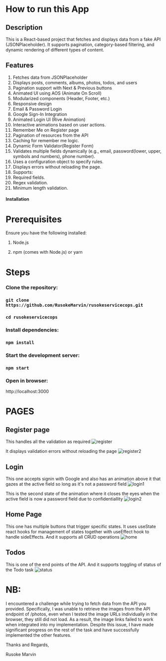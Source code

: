 # How to run this App

## Description

This is a React-based project that fetches and displays data from a fake API (JSONPlaceholder). It supports pagination, category-based filtering, and dynamic rendering of different types of content.

## Features
1. Fetches data from JSONPlaceholder
2. Displays posts, comments, albums, photos, todos, and users
3. Pagination support with Next & Previous buttons
4. Animated UI using AOS (Animate On Scroll)
5. Modularized components (Header, Footer, etc.)
6. Responsive design
7. Email & Password Login
8. Google Sign-In Integration
9. Animated Login UI (Rive Animation)
1. Interactive animations based on user actions.
10. Remember Me on Register page
11. Pagination of resources from the API
12. Caching for remember me logic.
13. Dynamic Form Validator(Register Form)
1. Validates multiple fields dynamically (e.g., email, password(lower, upper, symbols and numbers), phone number).
2. Uses a configuration object to specify rules.
3. Displays errors without reloading the page.
4. Supports:
1. Required fields.
2. Regex validation.
3. Minimum length validation.

#### Installation

# Prerequisites

Ensure you have the following installed:

1. Node.js

2. npm (comes with Node.js) or yarn

# Steps

### Clone the repository:

### `git clone https://github.com/RusokeMarvin/rusokeservicecops.git`

### `cd rusokeservicecops`

### Install dependencies:

### `npm install`

### Start the development server:

### `npm start`

### Open in browser:
http://localhost:3000

# PAGES
## Register page
This handles all the validation as required
![register](https://github.com/user-attachments/assets/f5426c7e-646a-49c3-879f-68f03f2a4a43)

It displays validation errors without reloading the page
![register2](https://github.com/user-attachments/assets/dd068082-2715-4877-b033-684e6e294ef5)


## Login
This one accepts signin with Google and also has an animation above it that gazes at the active field so long as it's not a password field
![login1](https://github.com/user-attachments/assets/e225d7ef-3a74-412e-b495-8a8d41241559)

This is the second state of the animation where it closes the eyes when the active field is now a password field due to confidentiallity
![login2](https://github.com/user-attachments/assets/717b89ce-621d-4cee-9dad-0af7eaae3b7d)

## Home Page
This one has multiple buttons that trigger specific states. It uses useState react hooks for management of states together with useEffect hook to handle sideEffects. And it supports all CRUD operations
![home](https://github.com/user-attachments/assets/9375f992-9349-4bcd-986d-5f821951e590)

## Todos
This is one of the end points of the API. And it supports toggling of status of the Todo task
![status](https://github.com/user-attachments/assets/298ebed3-632e-4a6d-9e38-357f89e7c60e)

# NB:
I encountered a challenge while trying to fetch data from the API you provided. Specifically, I 
was unable to retrieve the images from the API endpoint of /photos, even when I tested the image URLs individually in 
the browser, they still did not load. As a result, the image links failed to work when 
integrated into my implementation.
Despite this issue, I have made significant progress on the rest of the task and have successfully 
implemented the other features.

Thanks and Regards,

Rusoke Marvin




